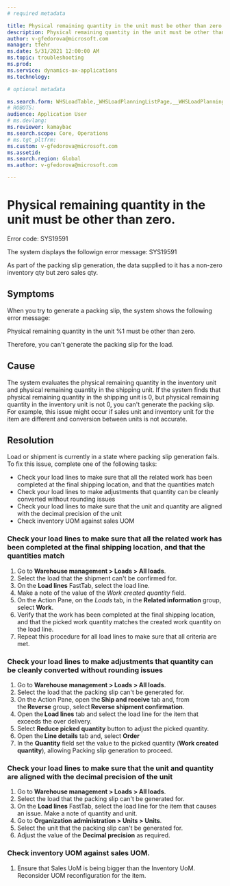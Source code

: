 ```yaml
---
# required metadata

title: Physical remaining quantity in the unit must be other than zero.
description: Physical remaining quantity in the unit must be other than zero.
author: v-gfedorova@microsoft.com
manager: tfehr
ms.date: 5/31/2021 12:00:00 AM
ms.topic: troubleshooting
ms.prod: 
ms.service: dynamics-ax-applications
ms.technology: 

# optional metadata

ms.search.form: WHSLoadTable,_WHSLoadPlanningListPage,__WHSLoadPlanningWorkbench
# ROBOTS: 
audience: Application User
# ms.devlang: 
ms.reviewer: kamaybac
ms.search.scope: Core, Operations
# ms.tgt_pltfrm: 
ms.custom: v-gfedorova@microsoft.com
ms.assetid: 
ms.search.region: Global
ms.author: v-gfedorova@microsoft.com

---
```


# Physical remaining quantity in the unit must be other than zero.

Error code: SYS19591

The system displays the followign error message:
	SYS19591

As part of the packing slip generation, the data supplied to it has a non-zero inventory qty but zero sales qty.

## Symptoms
When you try to generate a packing slip, the system shows the following error message:

Physical remaining quantity in the unit %1 must be other than zero.

Therefore, you can't generate the packing slip for the load.

## Cause
The system evaluates the physical remaining quantity in the inventory unit and physical remaining quantity in the shipping unit. If the system finds that physical remaining quantity in the shipping unit is 0, but physical remaining quantity in the inventory unit is not 0, you can't generate the packing slip. For example, this issue might occur if sales unit and inventory unit for the item are different and conversion between units is not accurate.

## Resolution
Load or shipment is currently in a state where packing slip generation fails. 
To fix this issue, complete one of the following tasks:
- Check your load lines to make sure that all the related work has been completed at the final shipping location, and that the quantities match
- Check your load lines to make adjustments that quantity can be cleanly converted without rounding issues
- Check your load lines to make sure that the unit and quantity are aligned with the decimal precision of the unit
- Check inventory UOM against sales UOM

### Check your load lines to make sure that all the related work has been completed at the final shipping location, and that the quantities match

1. Go to **Warehouse management \> Loads \> All loads**.
1. Select the load that the shipment can't be confirmed for.
1. On the **Load lines** FastTab, select the load line.
1. Make a note of the value of the *Work created quantity* field.
1. On the Action Pane, on the *Loads* tab, in the **Related information** group, select **Work**.
1. Verify that the work has been completed at the final shipping location, and that the picked work quantity matches the created work quantity on the load line.
1. Repeat this procedure for all load lines to make sure that all criteria are met.

### Check your load lines to make adjustments that quantity can be cleanly converted without rounding issues
  
1. Go to **Warehouse management \> Loads \> All loads**. 
1. Select the load that  the packing slip can't be generated for.
1. On the Action Pane, open the **Ship and receive** tab and, from the **Reverse** group, select **Reverse shipment confirmation**.
1. Open the **Load lines** tab and select the load line for the item that exceeds the over delivery.
1. Select **Reduce picked quantity** button to adjust the picked quantity.
1. Open the **Line details** tab and, select **Order** 
1. In the **Quantity** field set the value to the picked quantity (**Work created quantity**), allowing Packing slip generation to proceed. 
 
### Check your load lines to make sure that the unit and quantity are aligned with the decimal precision of the unit
 
1. Go to **Warehouse management \> Loads \> All loads**. 
1. Select the load that the packing slip can't be generated for.
1. On the **Load lines** FastTab, select the load line for the item that causes an issue. Make a note of quantity and unit.
1. Go to **Organization administration \> Units \> Units**.
1. Select the unit that the packing slip can't be generated for.
1. Adjust the value of the **Decimal precision** as required.

### Check inventory UOM against sales UOM. 
1. Ensure that Sales UoM is being bigger than the Inventory UoM. Reconsider UOM reconfiguration for the item.



